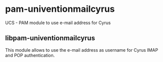 # pam-univentionmailcyrus
UCS - PAM module to use e-mail address for Cyrus

## libpam-univentionmailcyrus
This module allows to use the e-mail address as username for Cyrus IMAP and POP authentication.
